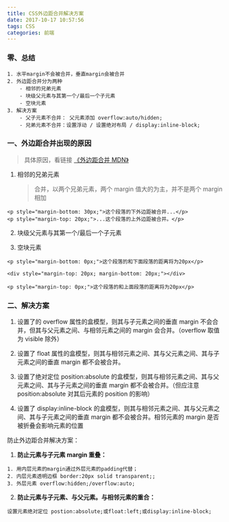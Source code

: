 ```yaml
---
title: CSS外边距合并解决方案
date: 2017-10-17 10:57:56
tags: CSS
categories: 前端
---
```


### 零、总结

```
1. 水平margin不会被合并，垂直margin会被合并
2. 外边距合并分为两种
    - 相邻的兄弟元素
    - 块级父元素与其第一个/最后一个子元素
    - 空块元素
3. 解决方案
    - 父子元素不合并： 父元素添加 overflow:auto/hidden;
    - 兄弟元素不合并：设置浮动 / 设置绝对布局 / display:inline-block;
```

### 一、外边距合并出现的原因

> 具体原因，看链接
> [《外边距合并 MDN》](https://developer.mozilla.org/zh-CN/docs/Web/CSS/CSS_Box_Model/Mastering_margin_collapsing)

1.  相邻的兄弟元素
    > 合并，以两个兄弟元素，两个 margin 值大的为主，并不是两个 margin 相加

```
<p style="margin-bottom: 30px;">这个段落的下外边距被合并...</p>
<p style="margin-top: 20px;">...这个段落的上外边距被合并。</p>
```

2.  块级父元素与其第一个/最后一个子元素

3.  空块元素

```
<p style="margin-bottom: 0px;">这个段落的和下面段落的距离将为20px</p>

<div style="margin-top: 20px; margin-bottom: 20px;"></div>

<p style="margin-top: 0px;">这个段落的和上面段落的距离将为20px</p>
```

### 二、解决方案

1.  设置了的 overflow 属性的盒模型，则其与子元素之间的垂直 margin 不会合并，但其与父元素之间、与相邻元素之间的 margin 会合并。（overflow 取值为 visible 除外）

2.  设置了 float 属性的盒模型，则其与相邻元素之间、其与父元素之间、其与子元素之间的垂直 margin 都不会被合并。

3.  设置了绝对定位 position:absolute 的盒模型，则其与相邻元素之间、其与父元素之间、其与子元素之间的垂直 margin 都不会被合并。（但应注意 position:absolute 对其后元素的 position 的影响）

4.  设置了 display:inline-block 的盒模型，则其与相邻元素之间、其与父元素之间、其与子元素之间的垂直 margin 都不会被合并。相邻元素的 margin 是否被折叠会影响元素的位置

防止外边距合并解决方案：

1.  **防止元素与子元素 margin 重叠：**

```
1. 用内层元素的margin通过外层元素的padding代替；
2. 内层元素透明边框 border:20px solid transparent;;
3. 外层元素 overflow:hidden;/overflow:auto;
```

2.  **防止元素与子元素、与父元素。与相邻元素的重合：**

```
设置元素绝对定位 postion:absolute;或float:left;或display:inline-block;
```
